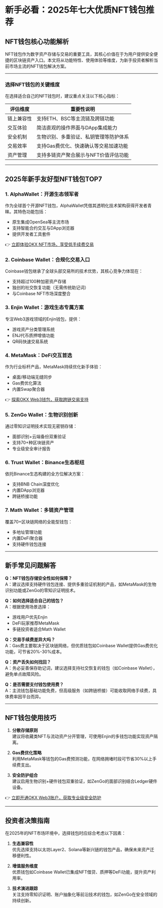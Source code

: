 # 新手必看：2025年七大优质NFT钱包推荐

## NFT钱包核心功能解析

NFT钱包作为数字资产存储与交易的重要工具，其核心价值在于为用户提供安全便捷的区块链资产入口。本文将从功能特性、使用体验等维度，为新手投资者解析当前市场主流的NFT钱包解决方案。

---

### 选择NFT钱包的关键维度

在选择适合自己的NFT钱包时，建议重点关注以下核心指标：

| 评估维度       | 重要性说明                                                                 |
|----------------|--------------------------------------------------------------------------|
| 链上兼容性     | 支持ETH、BSC等主流链及跨链功能                                               |
| 交互体验       | 简洁直观的操作界面与DApp集成能力                                           |
| 安全机制       | 生物识别、多重验证、私钥管理等防护体系                                     |
| 交易效率       | 支持Gas费优化、快速确认等交易加速功能                                      |
| 资产管理       | 支持多链资产聚合展示与NFT价值评估功能                                      |

---

## 2025年新手友好型NFT钱包TOP7

### 1. AlphaWallet：开源生态领军者
作为全球首个开源NFT钱包，AlphaWallet凭借其透明化技术架构获得开发者青睐。其特色功能包括：
- 原生集成OpenSea等主流市场
- 支持智能合约交互与DApp浏览器
- 提供开发者工具套件

👉 [立即体验OKX NFT市场，享受低手续费交易](https://bit.ly/okx_welcome)

### 2. Coinbase Wallet：合规化交易入口
Coinbase钱包继承了全球头部交易所的技术优势，其核心竞争力体现在：
- 支持超过100种加密资产存储
- 独创的社交恢复功能（无需传统助记词）
- 与Coinbase NFT市场深度整合

### 3. Enjin Wallet：游戏生态专属方案
专注Web3游戏领域的Enjin钱包，提供：
- 游戏资产分类管理系统
- ENJ代币质押增值功能
- QR码快速交易系统

### 4. MetaMask：DeFi交互首选
作为行业标杆产品，MetaMask持续优化新手体验：
- 桌面/移动端无缝同步
- Gas费优化算法
- 内置Swap聚合器

👉 [探索OKX Web3钱包，获取跨链交易支持](https://bit.ly/okx_welcome)

### 5. ZenGo Wallet：生物识别创新
通过零知识证明技术实现无密钥存储：
- 面部识别+云端备份双重验证
- 支持70+种区块链资产
- 专业级安全审计报告

### 6. Trust Wallet：Binance生态枢纽
依托Binance生态构建的全方位解决方案：
- 支持BNB Chain深度优化
- 内置DApp浏览器
- 跨链桥接功能

### 7. Math Wallet：多链资产管理
覆盖70+区块链网络的全能型钱包：
- 多地址管理功能
- 内置DeFi聚合器
- 支持硬件钱包连接

---

## 新手常见问题解答

**Q：NFT钱包存储安全性如何保障？**  
A：建议选择支持硬件钱包连接、提供多重验证机制的产品，如MetaMask的生物识别功能或ZenGo的零知识证明技术。

**Q：如何选择适合自己的钱包？**  
A：根据使用场景选择：
- 游戏用户优先Enjin
- DeFi玩家推荐MetaMask
- 多链投资者适合Math Wallet

**Q：交易手续费差异大吗？**  
A：Gas费主要取决于区块链网络，但优质钱包如Coinbase Wallet提供Gas费优化功能，可节省20%-30%成本。

**Q：资产丢失如何找回？**  
A：务必妥善保存助记词，建议选择支持社交恢复的钱包（如Coinbase Wallet），避免单点故障风险。

**Q：是否需要支付钱包使用费？**  
A：主流钱包基础功能免费，但高级服务（如跨链桥接）可能收取网络手续费，具体费率因平台而异。

---

## NFT钱包使用技巧

1. **分散存储原则**  
   建议将收藏类NFT与流动资产分开管理，可使用Enjin的多钱包功能实现资产隔离。

2. **Gas费优化策略**  
   利用MetaMask等钱包的Gas费预测功能，在网络拥堵时段可节省30%以上手续费支出。

3. **安全防护组合**  
   建议启用生物识别+硬件钱包双重验证，如ZenGo的面部识别结合Ledger硬件设备。

👉 [立即开通OKX Web3账户，获取专业级安全防护](https://bit.ly/okx_welcome)

---

## 投资者决策指南

在2025年的NFT市场环境中，选择钱包时应综合考虑以下因素：

1. **生态兼容性**  
   优先选择支持以太坊Layer2、Solana等新兴链的钱包产品，确保未来资产迁移便利性。

2. **增值服务维度**  
   优质钱包如Coinbase Wallet已集成NFT借贷、质押等DeFi功能，提升资产利用率。

3. **技术演进跟踪**  
   关注支持零知识证明、账户抽象化等前沿技术的钱包，如ZenGo在安全领域的持续创新。
